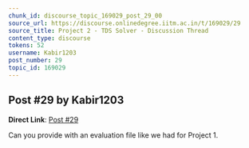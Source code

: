 ```yaml
---
chunk_id: discourse_topic_169029_post_29_00
source_url: https://discourse.onlinedegree.iitm.ac.in/t/169029/29
source_title: Project 2 - TDS Solver - Discussion Thread
content_type: discourse
tokens: 52
username: Kabir1203
post_number: 29
topic_id: 169029
---
```


## Post #29 by Kabir1203

**Direct Link**: [Post #29](https://discourse.onlinedegree.iitm.ac.in/t/169029/29)

Can you provide with an evaluation file like we had for Project 1.
